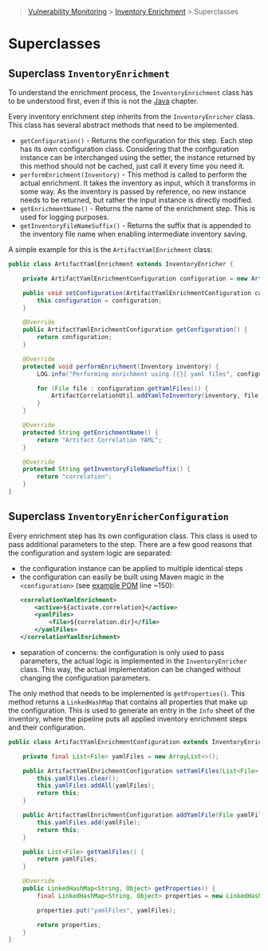 > [Vulnerability Monitoring](../inventory-enrichment-overview.md) > [Inventory Enrichment](inventory-enrichment.md) >
> Superclasses

# Superclasses

## Superclass `InventoryEnrichment`

To understand the enrichment process, the `InventoryEnrichment` class has to be understood first, even if this is not
the [Java](java.md) chapter.

Every inventory enrichment step inherits from the `InventoryEnricher` class. This class has several abstract methods
that need to be implemented.

- `getConfiguration()` - Returns the configuration for this step. Each step has its own configuration class. Considering
  that the configuration instance can be interchanged using the setter, the instance returned by this method should not
  be cached, just call it every time you need it.
- `performEnrichment(Inventory)` - This method is called to perform the actual enrichment. It takes the inventory as
  input, which it transforms in some way. As the inventory is passed by reference, no new instance needs to be returned,
  but rather the input instance is directly modified.
- `getEnrichmentName()` - Returns the name of the enrichment step. This is used for logging purposes.
- `getInventoryFileNameSuffix()` - Returns the suffix that is appended to the inventory file name when enabling
  intermediate inventory saving.

A simple example for this is the `ArtifactYamlEnrichment` class:

```java
public class ArtifactYamlEnrichment extends InventoryEnricher {

    private ArtifactYamlEnrichmentConfiguration configuration = new ArtifactYamlEnrichmentConfiguration();

    public void setConfiguration(ArtifactYamlEnrichmentConfiguration configuration) {
        this.configuration = configuration;
    }

    @Override
    public ArtifactYamlEnrichmentConfiguration getConfiguration() {
        return configuration;
    }

    @Override
    protected void performEnrichment(Inventory inventory) {
        LOG.info("Performing enrichment using [{}] yaml files", configuration.getYamlFiles().size());

        for (File file : configuration.getYamlFiles()) {
            ArtifactCorrelationUtil.addYamlToInventory(inventory, file);
        }
    }

    @Override
    protected String getEnrichmentName() {
        return "Artifact Correlation YAML";
    }

    @Override
    protected String getInventoryFileNameSuffix() {
        return "correlation";
    }
}
```

## Superclass `InventoryEnricherConfiguration`

Every enrichment step has its own configuration class. This class is used to pass additional parameters to the step.
There are a few good reasons that the configuration and system logic are separated:

- the configuration instance can be applied to multiple identical steps
- the configuration can easily be built using Maven magic in the `<configuration>` (see
  [example POM](../../../advisors/pom.xml) line ~150):
  ```xml
  <correlationYamlEnrichment>
      <active>${activate.correlation}</active>
      <yamlFiles>
          <file>${correlation.dir}</file>
      </yamlFiles>
  </correlationYamlEnrichment>
  ```
- separation of concerns: the configuration is only used to pass parameters, the actual logic is implemented in the
  `InventoryEnricher` class. This way, the actual implementation can be changed without changing the configuration
  parameters.

The only method that needs to be implemented is `getProperties()`. This method returns a `LinkedHashMap` that contains
all properties that make up the configuration. This is used to generate an entry in the `Info` sheet of the inventory,
where the pipeline puts all applied inventory enrichment steps and their configuration.

```java
public class ArtifactYamlEnrichmentConfiguration extends InventoryEnricherConfiguration {

    private final List<File> yamlFiles = new ArrayList<>();

    public ArtifactYamlEnrichmentConfiguration setYamlFiles(List<File> yamlFiles) {
        this.yamlFiles.clear();
        this.yamlFiles.addAll(yamlFiles);
        return this;
    }

    public ArtifactYamlEnrichmentConfiguration addYamlFile(File yamlFile) {
        this.yamlFiles.add(yamlFile);
        return this;
    }

    public List<File> getYamlFiles() {
        return yamlFiles;
    }

    @Override
    public LinkedHashMap<String, Object> getProperties() {
        final LinkedHashMap<String, Object> properties = new LinkedHashMap<>();

        properties.put("yamlFiles", yamlFiles);

        return properties;
    }
}
```
